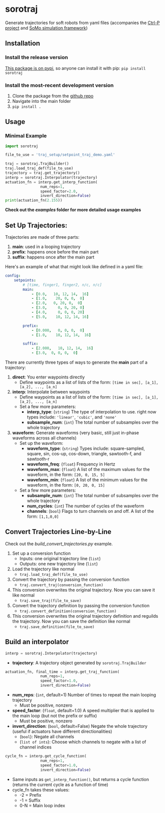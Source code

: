 # sorotraj
Generate trajectories for soft robots from yaml files (accompanies the [Ctrl-P project](http://ctrl-p.cbteeple.com/) and [SoMo simulation framework](https://github.com/GrauleM/somo))

## Installation
### Install the release version
[This package is on pypi](https://pypi.org/project/sorotraj/), so anyone can install it with pip: `pip install sorotraj`

### Install the most-recent development version
1. Clone the package from the [github repo](https://github.com/harvard-microrobotics/sorotraj)
2. Navigate into the main folder
3. `pip install .`

## Usage

### Minimal Example
``` python
import sorotraj

file_to_use = 'traj_setup/setpoint_traj_demo.yaml'

traj = sorotraj.TrajBuilder()
traj.load_traj_def(file_to_use)
trajectory = traj.get_trajectory()
interp = sorotraj.Interpolator(trajectory)
actuation_fn = interp.get_interp_function(
                num_reps=1,
                speed_factor=2.0,
                invert_direction=False)
print(actuation_fn(2.155))
```
**Check out the _examples_ folder for more detailed usage examples**


## Set Up Trajectories:

Trajectories are made of three parts:
1. **main**: used in a looping trajectory
2. **prefix**: happens once before the main part
3. **suffix**: happens once after the main part

Here's an example of what that might look like defined in a yaml file:
```yaml
config:
    setpoints:
        # [time, finger1, finger2, n/c, n/c]
        main:
            - [0.0,   10, 12, 14,  16]
            - [1.0,    20, 0, 0,  0]
            - [2.0,   0, 20, 0,  0]
            - [3.0,     0, 0, 20, 0]
            - [4.0,     0, 0, 0, 20]
            - [5.0,    10, 12, 14, 16]

        prefix:
            - [0.000,   0, 0, 0,  0]
            - [1.0,    10, 12, 14,  16]

        suffix:
            - [2.000,   10, 12, 14,  16]
            - [3.0,  0, 0, 0,  0]
```


There are currently three types of ways to generate the **main** part of a trajectory:
1. **direct**: You enter waypoints directly
	- Define waypoints as a list of lists of the form: `[time in sec], [a_1], [a_2], ..., [a_n]`
2. **interp**: Interpolate between waypoints
	- Define waypoints as a list of lists of the form: `[time in sec], [a_1], [a_2], ..., [a_n]`
	- Set a few more parameters:
		- **interp_type**: (`string`) The type of interpolation to use. right now types include: `'linear'`, `'cubic'`, and `'none'`
    	- **subsample_num**: (`int`) The total number of subsamples over the whole trajectory
3. **waveform**: Generate waveforms (very basic, still just in-phase waveforms across all channels)
	- Set up the waveform:
		- **waveform_type**: (`string`) Types include: square-sampled, square, sin, cos-up, cos-down, triangle, sawtooth-f, and sawtooth-r
    	- **waveform_freq**: (`float`) Frequency in Hertz
    	- **waveform_max**: (`float`) A list of the maximum values for the waveform, in the form: `[20, 0, 15, 5] `
    	- **waveform_min**: (`float`) A list of the minimum values for the waveform, in the form: `[0, 20, 0, 15]`
	- Set a few more parameters:
    	- **subsample_num**: (`int`) The total number of subsamples over the whole trajectory
    	- **num_cycles**: (`int`) The number of cycles of the waveform
    	- **channels**: (`bool`) Flags to turn channels on and off. A list of the form:  `[1,1,0,0]`

## Convert Trajectories Line-by-Line
Check out the _build_convert_trajectories.py_ example.

1. Set up a conversion function
	- Inputs: one original trajectory line (`list`)
	- Outputs: one new trajectory line (`list`)
2. Load the trajectory like normal
	- `traj.load_traj_def(file_to_use)`
3. Convert the trajectory by passing the conversion function
	- `traj.convert_traj(conversion_function)`
4. This conversion overwrites the original trajectory. Now you can save it like normal
	- `traj.save_traj(file_to_save)`
5. Convert the trajectory definition by passing the conversion function
	- `traj.convert_definition(conversion_function)`
4. This conversion overwrites the original trajectory definition and reguilds the trajectory. Now you can save the definition like normal
	- `traj.save_definition(file_to_save)`




## Build an interpolator
```python
interp = sorotraj.Interpolator(trajectory)
```
- **trajectory**: A trajectory object generated by `sorotraj.TrajBuilder`


```python
actuation_fn, final_time = interp.get_traj_function(
                num_reps=1,
                speed_factor=1.0,
                invert_direction=False)
```
- **num_reps**: (`int`, default=1) Number of times to repeat the main looping trajectory
    - Must be positive, nonzero
- **speed_factor**: (`float`, default=1.0) A speed multiplier that is applied to the main loop (but not the prefix or suffix)
    - Must be positive, nonzero
- **invert_direction**: (`bool`, default=False) Negate the whole trajectory (useful if actuators have different directionalities)
    - (`bool`): Negate all channels
    - (`list of ints`): Choose which channels to negate with a list of channel indices


```python
cycle_fn = interp.get_cycle_function(
                num_reps=1,
                speed_factor=1.0,
                invert_direction=False)
```
- Same inputs as `get_interp_function()`, but returns a cycle function (returns the current cycle as a function of time)
- cycle_fn takes these values:
    - -2 = Prefix
    - -1 = Suffix
    - 0-N = Main loop index
